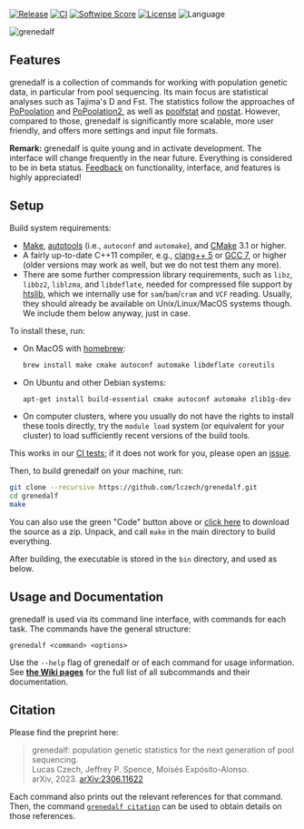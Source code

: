 <!-- [![Conda install](https://img.shields.io/conda/vn/bioconda/grenedalf)](https://anaconda.org/bioconda/grenedalf) -->
<!-- [![Downloads](https://img.shields.io/conda/dn/bioconda/grenedalf)](https://anaconda.org/bioconda/grenedalf) -->
[![Release](https://img.shields.io/github/v/release/lczech/grenedalf.svg)](https://github.com/lczech/grenedalf/releases)
[![CI](https://github.com/lczech/grenedalf/workflows/CI/badge.svg?branch=master)](https://github.com/lczech/grenedalf/actions)
[![Softwipe Score](https://img.shields.io/badge/softwipe-9.0/10.0-blue)](https://github.com/adrianzap/softwipe/wiki/Code-Quality-Benchmark)
[![License](https://img.shields.io/badge/license-GPLv3-blue.svg)](http://www.gnu.org/licenses/gpl.html)
![Language](https://img.shields.io/badge/language-C%2B%2B11-lightgrey.svg)
<!-- [![Platforms](https://img.shields.io/conda/pn/bioconda/grenedalf)](https://anaconda.org/bioconda/grenedalf) -->
<!-- [![DOI](https://img.shields.io/badge/doi-10.1093%2Fbioinformatics%2Fbtaa070-blue)](https://doi.org/10.1093/bioinformatics/btaa070) -->
<!-- [![Build Status](https://travis-ci.org/lczech/grenedalf.svg?branch=master)](https://travis-ci.org/lczech/grenedalf) -->

![grenedalf](/doc/logo/grenedalf.png?raw=true "grenedalf")

Features
-------------------

grenedalf is a collection of commands for working with population genetic data,
in particular from pool sequencing.
Its main focus are statistical analyses such as Tajima's D and Fst.
The statistics follow the approaches of [PoPoolation](https://sourceforge.net/projects/popoolation/)
and [PoPoolation2](https://sourceforge.net/projects/popoolation2/),
as well as [poolfstat](https://cran.r-project.org/web/packages/poolfstat/index.html)
and [npstat](https://github.com/lucaferretti/npstat). However, compared to those, grenedalf
is significantly more scalable, more user friendly, and offers more settings and input file formats.

**Remark:** grenedalf is quite young and in activate development. The interface will change frequently
in the near future. Everything is considered to be in beta status.
[Feedback](https://github.com/lczech/grenedalf/issues) on functionality, interface, and features
is highly appreciated!

Setup
-------------------

Build system requirements:

  * [Make](https://www.gnu.org/software/make/), [autotools](https://en.wikipedia.org/wiki/GNU_Autotools)
    (i.e., `autoconf` and `automake`), and [CMake](https://cmake.org/) 3.1 or higher.
  * A fairly up-to-date C++11 compiler, e.g.,
    [clang++ 5](http://clang.llvm.org/) or [GCC 7](https://gcc.gnu.org/), or higher<br />
    (older versions may work as well, but we do not test them any more).
  * There are some further compression library requirements, such as `libz`, `libbz2`, `liblzma`,
    and `libdeflate`, needed for compressed file support by [htslib](https://www.htslib.org/),
    which we internally use for `sam`/`bam`/`cram` and `VCF` reading.
    Usually, they should already be available on Unix/Linux/MacOS systems though.
    We include them below anyway, just in case.

To install these, run:

  * On MacOS with [homebrew](https://brew.sh/):
    ~~~.sh
    brew install make cmake autoconf automake libdeflate coreutils
    ~~~
  * On Ubuntu and other Debian systems:
    ~~~.sh
    apt-get install build-essential cmake autoconf automake zlib1g-dev libbz2-dev liblzma-dev libtinfo5
    ~~~
  * On computer clusters, where you usually do not have the rights to install these tools
    directly, try the `module load` system (or equivalent for your cluster) to load sufficiently
    recent versions of the build tools.

This works in our [CI tests](https://github.com/lczech/grenedalf/actions);
if it does not work for you, please open an [issue](https://github.com/lczech/grenedalf/issues).

Then, to build grenedalf on your machine, run:

~~~.sh
git clone --recursive https://github.com/lczech/grenedalf.git
cd grenedalf
make
~~~

You can also use the green "Code" button above or
[click here](https://github.com/lczech/grenedalf/archive/master.zip) to download the source
as a zip. Unpack, and call `make` in the main directory to build everything.

After building, the executable is stored in the `bin` directory, and used as below.

Usage and Documentation
-------------------

grenedalf is used via its command line interface, with commands for each task.
The commands have the general structure:
<!-- grenedalf <module> <subcommand> <options> -->

    grenedalf <command> <options>

Use the `--help` flag of grenedalf or of each command for usage information.
See [**the Wiki pages**](https://github.com/lczech/grenedalf/wiki)
for the full list of all subcommands and their documentation.

<!-- # grenedalf
Genome Analyses of Differential Allele Frequencies -->

Citation
-------------------

Please find the preprint here:

> grenedalf: population genetic statistics for the next generation of pool sequencing.<br />
> Lucas Czech, Jeffrey P. Spence, Moisés Expósito-Alonso.<br />
> arXiv, 2023. [arXiv:2306.11622](https://arxiv.org/abs/2306.11622)

Each command also prints out the relevant references for that command. Then, the command [`grenedalf citation`](https://github.com/lczech/grenedalf/wiki/Subcommand:-citation) can be used to obtain details on those references.
